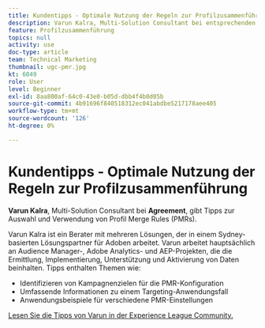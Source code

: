 ```yaml
---
title: Kundentipps - Optimale Nutzung der Regeln zur Profilzusammenführung
description: Varun Kalra, Multi-Solution Consultant bei entsprechenden, gibt Tipps zur Auswahl und Verwendung von Profil Merge Rules (PMRs).
feature: Profilzusammenführung
topics: null
activity: use
doc-type: article
team: Technical Marketing
thumbnail: ugc-pmr.jpg
kt: 6049
role: User
level: Beginner
exl-id: 8aa800af-64c0-43e0-b05d-dbb4f4b0d05b
source-git-commit: 4b91696f840518312ec041abdbe5217178aee405
workflow-type: tm+mt
source-wordcount: '126'
ht-degree: 0%

---
```


# Kundentipps - Optimale Nutzung der Regeln zur Profilzusammenführung

**Varun Kalra**, Multi-Solution Consultant bei  **Agreement**, gibt Tipps zur Auswahl und Verwendung von Profil Merge Rules (PMRs).

Varun Kalra ist ein Berater mit mehreren Lösungen, der in einem Sydney-basierten Lösungspartner für Adoben arbeitet. Varun arbeitet hauptsächlich an Audience Manager-, Adobe Analytics- und AEP-Projekten, die die Ermittlung, Implementierung, Unterstützung und Aktivierung von Daten beinhalten. Tipps enthalten Themen wie:

* Identifizieren von Kampagnenzielen für die PMR-Konfiguration
* Umfassende Informationen zu einem Targeting-Anwendungsfall
* Anwendungsbeispiele für verschiedene PMR-Einstellungen

[Lesen Sie die Tipps von Varun in der Experience League Community.](https://experienceleaguecommunities.adobe.com/t5/adobe-audience-manager-blogs/getting-the-most-out-of-profile-merge-rules-tips-tricks-and/ba-p/372248)
